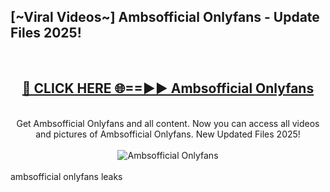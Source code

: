 <h2>[~Viral Videos~] Ambsofficial Onlyfans - Update Files 2025!</h2>
<br>
<div align="center">
<h2><a href="https://betterlinks.top/A2PfLJ" rel="nofollow">🔴 CLICK HERE 🌐==►► Ambsofficial Onlyfans</a></h2>
<br>
Get Ambsofficial Onlyfans and all content. Now you can access all videos and pictures of Ambsofficial Onlyfans. New Updated Files 2025!
<br>
<br>
<a href="https://betterlinks.top/A2PfLJ" rel="nofollow" data-target="animated-image.originalLink"><img src="https://i.ibb.co.com/WyWwxjT/player-gif2.gif" alt="Ambsofficial Onlyfans" style="max-width: 100%; display: inline-block;" data-target="animated-image.originalImage"></a>
</div>
<br>
ambsofficial onlyfans leaks